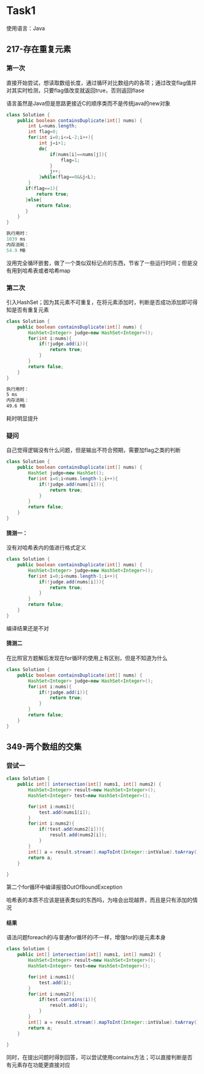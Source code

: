 # Task1

使用语言：Java

## 217-存在重复元素

### 第一次

直接开始尝试，想读取数组长度，通过循环对比数组内的各项；通过改变flag值并对其实时检测，只要flag值改变就返回true，否则返回flase

语言虽然是Java但是思路更接近C的顺序类而不是传统java的new对象

```java
class Solution {
    public boolean containsDuplicate(int[] nums) {
        int L=nums.length;
        int flag=0;
        for(int i=0;i<=L-2;i++){
            int j=i+1;
            do{
                if(nums[i]==nums[j]){
                    flag=1;
                }
                j++;
            }while(flag==0&&j<L);
        }
       if(flag==1){
           return true;
       }else{
           return false;
       }
    }
}
```

```javascript
执行用时：
1039 ms
内存消耗：
54.9 MB
```

没用完全循环嵌套，做了一个类似双标记点的东西，节省了一些运行时间；但是没有用到哈希表或者哈希map

### 第二次

引入HashSet；因为其元素不可重复，在将元素添加时，判断是否成功添加即可得知是否有重复元素

```java
class Solution {
    public boolean containsDuplicate(int[] nums) {
        HashSet<Integer> judge=new HashSet<Integer>(); 
        for(int i:nums){
            if(!judge.add(i)){
                return true;
            }
        }
        return false;
    }
}
```

```html
执行用时：
5 ms
内存消耗：
49.6 MB
```

耗时明显提升



### 疑问

自己觉得逻辑没有什么问题，但是输出不符合预期，需要加flag之类的判断

```java
class Solution {
    public boolean containsDuplicate(int[] nums) {
        HashSet judge=new HashSet();
        for(int i=0;i<nums.length-1;i++){
            if(!judge.add(nums[i])){
                return true;
            }
        }
        return false;
    }
}
```

#### 猜测一：

没有对哈希表内的值进行格式定义

```java
class Solution {
    public boolean containsDuplicate(int[] nums) {
        HashSet<Integer> judge=new HashSet<Integer>(); 
        for(int i=0;i<nums.length-1;i++){
            if(!judge.add(nums[i])){
                return true;
            }
        }
        return false;
    }
}
```

编译结果还是不对

#### 猜测二

在比照官方题解后发现在for循环的使用上有区别，但是不知道为什么

```java
class Solution {
    public boolean containsDuplicate(int[] nums) {
        HashSet<Integer> judge=new HashSet<Integer>(); 
        for(int i:nums){
            if(!judge.add(i)){
                return true;
            }
        }
        return false;
    }
}
```

## 349-两个数组的交集

### 尝试一

```java
class Solution {
    public int[] intersection(int[] nums1, int[] nums2) {
        HashSet<Integer> result=new HashSet<Integer>();
        HashSet<Integer> test=new HashSet<Integer>();

        for(int i:nums1){
            test.add(nums1[i]);
        }
        for(int i:nums2){
            if(!test.add(nums2[i])){
                result.add(nums2[i]);
            }
        }
        int[] a = result.stream().mapToInt(Integer::intValue).toArray();
        return a;
    }
   
}
```

第二个for循环中编译报错OutOfBoundException

哈希表的本质不应该是链表类似的东西吗，为啥会出现越界，而且是只有添加的情况

#### 结果

语法问题foreach的i与普通for循环的i不一样，增强for的i是元素本身

```java
class Solution {
    public int[] intersection(int[] nums1, int[] nums2) {
        HashSet<Integer> result=new HashSet<Integer>();
        HashSet<Integer> test=new HashSet<Integer>();

        for(int i:nums1){
            test.add(i);
        }
        for(int i:nums2){
            if(test.contains(i)){
                result.add(i);
            }
        }
        int[] a = result.stream().mapToInt(Integer::intValue).toArray();
        return a;
    }
   
}
```

同时，在提出问题时得到回答，可以尝试使用contains方法；可以直接判断是否有元素存在功能更直接对应


